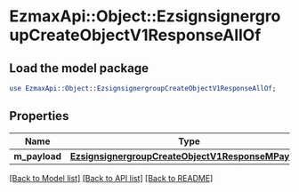 # EzmaxApi::Object::EzsignsignergroupCreateObjectV1ResponseAllOf

## Load the model package
```perl
use EzmaxApi::Object::EzsignsignergroupCreateObjectV1ResponseAllOf;
```

## Properties
Name | Type | Description | Notes
------------ | ------------- | ------------- | -------------
**m_payload** | [**EzsignsignergroupCreateObjectV1ResponseMPayload**](EzsignsignergroupCreateObjectV1ResponseMPayload.md) |  | 

[[Back to Model list]](../README.md#documentation-for-models) [[Back to API list]](../README.md#documentation-for-api-endpoints) [[Back to README]](../README.md)


